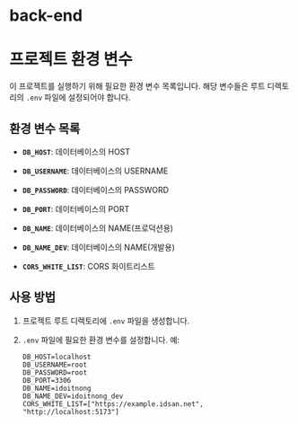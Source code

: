 # back-end

# 프로젝트 환경 변수

이 프로젝트를 실행하기 위해 필요한 환경 변수 목록입니다. 해당 변수들은 루트 디렉토리의 `.env` 파일에 설정되어야 합니다.

## 환경 변수 목록

- **`DB_HOST`**: 데이터베이스의 HOST

- **`DB_USERNAME`**: 데이터베이스의 USERNAME

- **`DB_PASSWORD`**: 데이터베이스의 PASSWORD

- **`DB_PORT`**: 데이터베이스의 PORT

- **`DB_NAME`**: 데이터베이스의 NAME(프로덕션용)

- **`DB_NAME_DEV`**: 데이터베이스의 NAME(개발용)

- **`CORS_WHITE_LIST`**: CORS 화이트리스트

## 사용 방법

1. 프로젝트 루트 디렉토리에 `.env` 파일을 생성합니다.

2. `.env` 파일에 필요한 환경 변수를 설정합니다. 예:

   ```env
   DB_HOST=localhost
   DB_USERNAME=root
   DB_PASSWORD=root
   DB_PORT=3306
   DB_NAME=idoitnong
   DB_NAME_DEV=idoitnong_dev
   CORS_WHITE_LIST=["https://example.idsan.net", "http://localhost:5173"]
   ```
